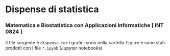 # Dispense di statistica

### Matematica e Biostatistica con Applicazioni Informatiche [ INT 0824 ]

Il file sorgente è `dispense.tex` i grafici sono nella cartella `figure` e sono stati prodotti con i file `*.ipynb` (Jupyter notebooks)
